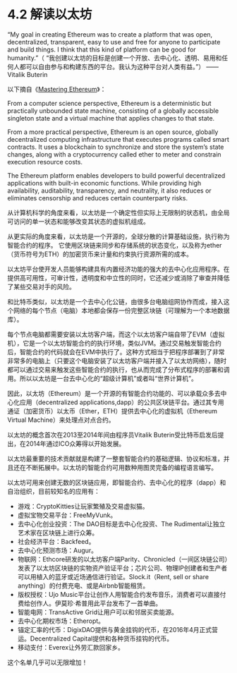 # 4.2 解读以太坊

“My goal in creating Ethereum was to create a platform that was open, decentralized, transparent, easy to use and free for anyone to participate and build things. I think that this kind of platform can be good for humanity.”（ “我创建以太坊的目标是创建一个开放、去中心化、透明、易用和任何人都可以自由参与和构建东西的平台。我认为这种平台对人类有益。”） ——Vitalik Buterin

以下摘自《[Mastering Ethereum](https://github.com/ethereumbook/ethereumbook/blob/develop/book.asciidoc)》：

From a computer science perspective, Ethereum is a deterministic but practically unbounded state machine, consisting of a globally accessible singleton state and a virtual machine that applies changes to that state.

From a more practical perspective, Ethereum is an open source, globally decentralized computing infrastructure that executes programs called smart contracts. It uses a blockchain to synchronize and store the system’s state changes, along with a cryptocurrency called ether to meter and constrain execution resource costs.

The Ethereum platform enables developers to build powerful decentralized applications with built-in economic functions. While providing high availability, auditability, transparency, and neutrality, it also reduces or eliminates censorship and reduces certain counterparty risks.

从计算机科学的角度来看，以太坊是一个确定性但实际上无限制的状态机，由全局可访问的单一状态和能够改变其状态的虚拟机组成。

从更实际的角度来看，以太坊是一个开源的，全球分散的计算基础设施，执行称为智能合约的程序。 它使用区块链来同步和存储系统的状态变化，以及称为ether（货币符号为ETH）的加密货币来计量和约束执行资源所需的成本。

以太坊平台使开发人员能够构建具有内置经济功能的强大的去中心化应用程序。在提供高可用性，可审计性，透明度和中立性的同时，它还减少或消除了审查并降低了某些交易对手的风险。

和比特币类似，以太坊是一个去中心化公链，由很多台电脑组网协作而成，接入这个网络的每个节点（电脑）本地都会保存一份完整区块链（可理解为一个本地数据库）。

每个节点电脑都需要安装以太坊客户端，而这个以太坊客户端自带了EVM（虚拟机），它是一个以太坊智能合约的执行环境，类似JVM。通过交易触发智能合约后，智能合约的代码就会在EVM中执行了。这种方式相当于把程序部署到了非常非常多的电脑上（只要这个电脑安装了以太坊客户端并接入了以太坊网络），随时都可以通过交易来触发这些智能合约的执行，也从而完成了分布式程序的部署和调用。所以以太坊是一台去中心化的“超级计算机”或者叫“世界计算机”。

因此，以太坊（Ethereum）是一个开源的有智能合约功能的、可以承载众多去中心化应用（decentralized applications,dapp）的公共区块链平台。通过其专用通证（加密货币）以太币（Ether，ETH）提供去中心化的虚拟机（Ethereum Virtual Machine）来处理点对点合约。

以太坊的概念首次在2013至2014年间由程序员Vitalik Buterin受比特币启发后提出，在2014年通过ICO众筹得以开始发展。

以太坊最重要的技术贡献就是构建了一整套智能合约的基础逻辑、协议和标准，并且还在不断拓展中。以太坊的智能合约可用数种用图灵完备的编程语言编写。

以太坊可用来创建无数的区块链应用，即智能合约、去中心化的程序（dapp）和自治组织，目前较知名的应用有：

* 游戏：CryptoKitties让玩家繁殖及交易虚拟猫。
* 虚拟宝物交易平台：FreeMyVunk。
* 去中心化创业投资：The DAO目标是去中心化投资、The Rudimental让独立艺术家在区块链上进行众筹。
* 社会经济平台：Backfeed。
* 去中心化预测市场：Augur。
* 物联网：Ethcore研发的以太坊客户端Parity、Chronicled（一间区块链公司）发表了以太坊区块链的实物资产验证平台；芯片公司、物理IP创建者和生产者可以用植入的蓝牙或近场通信进行验证。Slock.it（Rent, sell or share anything）的付费充电、或是Airbnb智能租赁。
* 版权授权：Ujo Music平台让创作人用智能合约发布音乐，消费者可以直接付费给创作人。伊莫珍·希普用此平台发布了一首单曲。
* 智能电网：TransActive Grid让用户可以和邻居买卖能源。
* 去中心化期权市场：Etheropt。
* 锚定汇率的代币：DigixDAO提供与黄金挂钩的代币，在2016年4月正式营运。Decentralized Capital提供和各种货币挂钩的代币。
* 移动支付：Everex让外劳汇款回家乡。

这个名单几乎可以无限增加！

